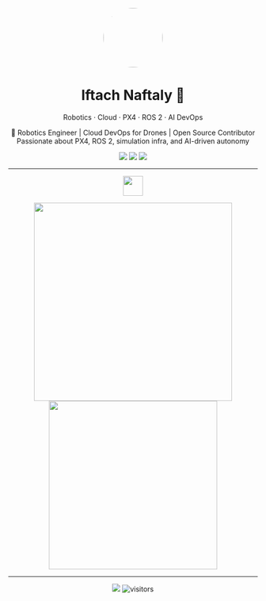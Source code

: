 <p align="center">
  <img src="https://github.com/iftahnaf.png" width="120" style="border-radius:50%;" />
</p>

<h1 align="center">Iftach Naftaly 🤖</h1>
<p align="center">
  Robotics · Cloud · PX4 · ROS 2 · AI DevOps
</p>

<p align="center">
  🚀 Robotics Engineer | Cloud DevOps for Drones | Open Source Contributor <br>
  Passionate about PX4, ROS 2, simulation infra, and AI-driven autonomy
</p>

<p align="center">
  <a href="mailto:iftahnaf@proton.me"><img src="https://img.shields.io/badge/Email-ProtonMail-8B89CC?style=for-the-badge&logo=protonmail&logoColor=white"/></a>
  <a href="https://www.linkedin.com/in/iftach-naftaly-159075146/"><img src="https://img.shields.io/badge/LinkedIn-iftachnaftaly-0A66C2?style=for-the-badge&logo=linkedin&logoColor=white"/></a>
  <a href="https://github.com/iftahnaf"><img src="https://img.shields.io/badge/GitHub-iftahnaf-181717?style=for-the-badge&logo=github&logoColor=white"/></a>
</p>

---

<p align="center">
  <img src="https://skillicons.dev/icons?i=python,cpp,c,ros,matlab,docker,vscode" height="40"/>
</p>

<p align="center">
  <img src="https://github-readme-stats.vercel.app/api?username=iftahnaf&show_icons=true&theme=onedark" width="400"/>
  <img src="https://github-readme-stats.vercel.app/api/top-langs/?username=iftahnaf&exclude_repo=PX4-user_guide,grepros,autonomousDrone,PX4-Autopilot,opencv_tutorials,ardupilot&langs_count=8&hide=HTML,JavaScript,CSS&hide_progress=true&layout=compact&theme=onedark" width="340"/>
</p>

---

<p align="center">
  <a href="https://github.com/iftahnaf"><img src="https://img.shields.io/github/followers/iftahnaf?label=GitHub%20Followers&style=social"></a>
  <img src="https://vbr.nathanchung.dev/badge?page_id=iftahnaf.iftahnaf&color=00cf00" alt="visitors"/>
</p>
